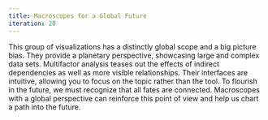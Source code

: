 ```yaml
---
title: Macroscopes for a Global Future
iteration: 20
---
```

This group of visualizations has a distinctly global scope and a big picture bias. They provide a planetary perspective, showcasing large and complex data sets. Multifactor analysis teases out the effects of indirect dependencies as well as more visible relationships. Their interfaces are intuitive, allowing you to focus on the topic rather than the tool. To flourish in the future, we must recognize that all fates are connected. Macroscopes with a global perspective can reinforce this point of view and help us chart a path into the future.